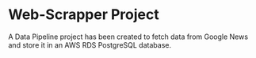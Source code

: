 # Web-Scrapper Project

A Data Pipeline project has been created to fetch data from Google News and store it in an AWS RDS PostgreSQL database.
